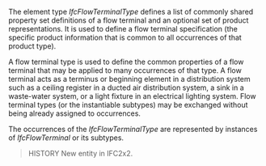 The element type _IfcFlowTerminalType_ defines a list of commonly shared property set definitions of a flow terminal and an optional set of product representations. It is used to define a flow terminal specification (the specific product information that is common to all occurrences of that product type).

<!-- end of short definition -->


A flow terminal type is used to define the common properties of a flow terminal that may be applied to many occurrences of that type. A flow terminal acts as a terminus or beginning element in a distribution system such as a ceiling register in a ducted air distribution system, a sink in a waste-water system, or a light fixture in an electrical lighting system. Flow terminal types (or the instantiable subtypes) may be exchanged without being already assigned to occurrences.

The occurrences of the _IfcFlowTerminalType_ are represented by instances of _IfcFlowTerminal_ or its subtypes.

> HISTORY New entity in IFC2x2.
